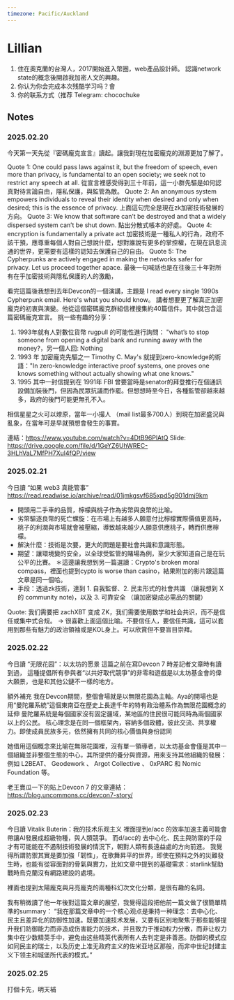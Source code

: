 ```yaml
---
timezone: Pacific/Auckland
---
```


# Lillian

1. 住在奧克蘭的台灣人，2017開始進入幣圈，web產品設計師。
   認識network state的概念後開啟我加密人文的興趣。
2. 你认为你会完成本次残酷学习吗？會
3. 你的联系方式（推荐 Telegram: chocochuke

## Notes

<!-- Content_START -->

### 2025.02.20

今天第一天先從『密碼龐克宣言』讀起。讓我對現在加密龐克的淵源更加了解了。

Quote 1: ⁠One could pass laws against it, but the freedom of speech, even more than privacy, is fundamental to an open society; we seek not to restrict any speech at all.
從宣言裡感受得到三十年前，這一小群先驅是如何認真對待言論自由，隱私保護，與監管為敵。
Quote 2: ⁠An anonymous system empowers individuals to reveal their identity when desired and only when desired; this is the essence of privacy.
上面這句完全是現在zk加密技術發展的方向。
Quote 3: We know that software can’t be destroyed and that a widely dispersed system can’t be shut down.
點出分散式帳本的好處。
Quote 4: ⁠⁠encryption is fundamentally a private act⁠
加密技術是一種私人的行為，政府不該干預，應尊重每個人對自己想說什麼，想對誰說有更多的掌控權，在現在訊息流通的世界，更需要有這樣的認知去保護自己的自由。
Quote 5: ⁠The Cypherpunks are actively engaged in making the networks safer for privacy. Let us proceed together apace.
最後一句喊話也是在往後三十年對所有在乎加密技術與隱私保護的人的激勵，

看完這篇後我想到去年Devcon的一個演講，主題是 I read every single 1990s Cypherpunk email. Here's what you should know。
講者想要更了解真正加密龐克的初衷與演變。他從這個密碼龐克群組信裡搜集約40篇信件。其中就包含這篇密碼龐克宣言。
挑一些有趣的分享：
1. 1993年就有人對數位貨幣 rugpull 的可能性進行詢問： "what’s to stop someone from opening a digital bank and running away with the money?，另一個人回: Nothing
2. 1993 年 加密龐克先驅之一 Timothy C. May's 就提到zero-knowledge的術語："In zero-knowledge interactive proof systems, one proves one knows something without actually showing what one knows."
3. 1995 其中一封信提到在 1991年 FBI 曾要當時是senator的拜登推行在個通訊設備加裝後門，但因為民眾抗議而作罷。但想想時至今日，各種監管卻越來越多，政府的後門可能更無孔不入。

相信星星之火可以燎原，當年一小撮人 （mail list最多700人）到現在加密盛況與亂象，在當年可是早就預想會發生的事實。

連結：https://www.youtube.com/watch?v=4DtB96PlAtQ
Slide: https://drive.google.com/file/d/1GeYZ6UhWREC-3HLhVaL7MfPH7Xul4fQP/view

### 2025.02.21

今日讀 “如果 web3 真能管事” https://read.readwise.io/archive/read/01jmkgsvf685xpd5g901dmj9km
- 開頭用二手車的品質，檸檬與桃子作為劣幣與良幣的比喻。
- 劣幣驅逐良幣的死亡螺旋：在市場上有越多人願意付比檸檬實際價值更高時，桃子的利潤與市場就會被壓縮，導致越來越少人願意供應桃子，轉而供應檸檬。
- 解決什麼：技術是次要，更大的問題是要社會共識和意識形態。
- 期望：讓環境變的安全，以全球受監管的賭場為例，至少大家知道自己是在玩公平的比賽。
     ＊這邊讓我想到另一篇選讀：Crypto's broken moral compass，裡面也提到cypto is worse than casino，結果附加的影片跟這篇文章是同一個哈。
- 手段：透過zk技術，達到 1. 自我監督、2. 民主形式的社會共識 （讓我想到 X 的 community note)，以及 3. 可靠安全 （讓加密變成必需品的關鍵）

Quote: 我们需要把 zachXBT 变成 ZK⁠⁠⁠⁠，我们需要使用数学和社会共识，而不是信任或集中式合规。 
-> 很喜歡上面這個比喻。不要信任人，要信任共識，這可以套用到那些有魅力的政治領袖或是KOL身上。可以欣賞但不要盲目崇拜。


### 2025.02.22
今日讀 “无限花园”：以太坊的愿景
這篇之前在寫Devcon 7 時差記者文章時有讀到過，
這種提倡所有參與者“以共好取代競爭”的非零和遊戲是以太坊基金會的偉大願景，也是和其他公鏈不一樣的地方。

額外補充
我在Devcon期間，整個會場就是以無限花園為主軸。Aya的開場也是用“曼陀羅系統”這個東南亞在歷史上長達千年的特有政治體系作為無限花園概念的延伸
曼陀羅系統是每個國家沒有固定疆域，某地區的住民很可能同時為兩個國家以上的公民。
核心理念是在同一個框架內，容納多個政體，彼此交流、共享權力。即使成員民族多元，依然擁有共同的核心價值與身份認同

她借用這個概念來比喻在無限花園裡，沒有單一領導者，以太坊基金會僅是其中一個組織並非整個生態的中心，其所提供的養分與資源，用來支持其他組織的發展：例如 L2BEAT、 Geodework 、 Argot Collective 、 0xPARC 和 Nomic Foundation 等。

老王賣瓜一下的貼上Devcon 7 的文章連結：https://blog.uncommons.cc/devcon7-story/

### 2025.02.23
今日讀 Vitalik Buterin：我的技术乐观主义
裡面提到e/acc 的效率加速主義可能會帶讓AI發展成超級物種，與人類競爭。
而d/acc的 去中心化、民主與防禦的手段才有可能能在不遏制技術發展的情況下，朝對人類有長遠益處的方向前進。
我覺得所謂防禦其實是要加強「韌性」，在歌舞昇平的世界，即使在預料之外的災難發生時，也能有從容面對的骨氣與實力，比如文章中提到的基礎需求：starlink幫助戰時烏克蘭沒有網路建設的處境。

裡面也提到太陽龐克與月亮龐克的兩種科幻次文化分類，是很有趣的名詞。

我有稍微讀了他一年後對這篇文章的展望，我覺得這段把他前一篇文做了很簡單精準的summary：
“我在那篇文章中的一个⁠⁠核心观点是秉持一种理念：去中心化、民主且差异化的防御性加速。⁠⁠既要加速技术发展，又要有区别地聚焦于那些能够⁠⁠提升我们防御能力而非造成伤害能力的技术，并且致力于推动权力分散，而非让权力集中在少数精英手中，避免由这些精英代表所有人去判定是非善恶。防御的模式应如同民主的瑞士，以及历史上准无政府主义的佐米亚地区那般，而非中世纪封建主义下领主和城堡所代表的模式。”

### 2025.02.25
打個卡先，明天補

<!-- Content_END -->

